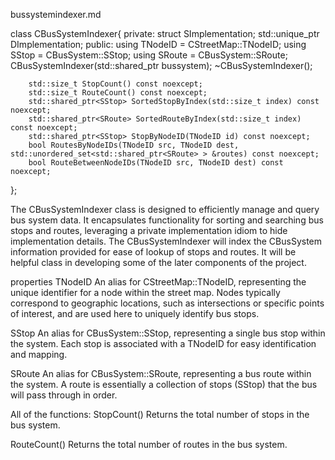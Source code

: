 bussystemindexer.md

class CBusSystemIndexer{
    private:
        struct SImplementation;
        std::unique_ptr<SImplementation> DImplementation;
    public:
        using TNodeID = CStreetMap::TNodeID;
        using SStop = CBusSystem::SStop;
        using SRoute = CBusSystem::SRoute;
        CBusSystemIndexer(std::shared_ptr<CBusSystem> bussystem);
        ~CBusSystemIndexer();

        std::size_t StopCount() const noexcept;
        std::size_t RouteCount() const noexcept;
        std::shared_ptr<SStop> SortedStopByIndex(std::size_t index) const noexcept;
        std::shared_ptr<SRoute> SortedRouteByIndex(std::size_t index) const noexcept;
        std::shared_ptr<SStop> StopByNodeID(TNodeID id) const noexcept;
        bool RoutesByNodeIDs(TNodeID src, TNodeID dest, std::unordered_set<std::shared_ptr<SRoute> > &routes) const noexcept;
        bool RouteBetweenNodeIDs(TNodeID src, TNodeID dest) const noexcept;
};

The CBusSystemIndexer class is designed to efficiently manage and query bus system data. It encapsulates functionality for sorting and searching bus stops and routes, leveraging a private implementation idiom to hide implementation details.
The CBusSystemIndexer will index the CBusSystem information provided for ease of lookup of stops and routes. It will be helpful class in developing some of the later components of the project.

properties
TNodeID
An alias for CStreetMap::TNodeID, representing the unique identifier for a node within the street map. Nodes typically correspond to geographic locations, such as intersections or specific points of interest, and are used here to uniquely identify bus stops.

SStop
An alias for CBusSystem::SStop, representing a single bus stop within the system. Each stop is associated with a TNodeID for easy identification and mapping.

SRoute
An alias for CBusSystem::SRoute, representing a bus route within the system. A route is essentially a collection of stops (SStop) that the bus will pass through in order.


All of the functions:
StopCount()
Returns the total number of stops in the bus system.

RouteCount()
Returns the total number of routes in the bus system.

